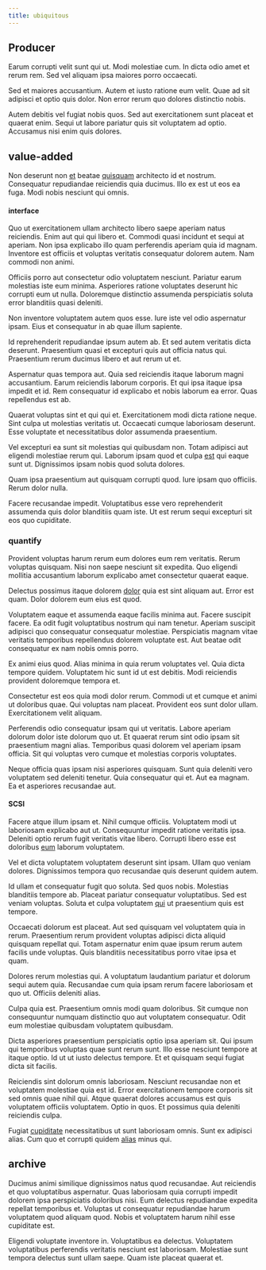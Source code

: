 ```yaml
---
title: ubiquitous
---
```


## Producer

Earum corrupti velit sunt qui ut. Modi molestiae cum. In dicta odio amet et rerum rem. Sed vel aliquam ipsa maiores porro occaecati.

Sed et maiores accusantium. Autem et iusto ratione eum velit. Quae ad sit adipisci et optio quis dolor. Non error rerum quo dolores distinctio nobis.

Autem debitis vel fugiat nobis quos. Sed aut exercitationem sunt placeat et quaerat enim. Sequi ut labore pariatur quis sit voluptatem ad optio. Accusamus nisi enim quis dolores.

## value-added

Non deserunt non [et](/eos/est/ut/netherlands_antilles.md) beatae [quisquam](/facere/odit/licensed_granite_salad.md) architecto id et nostrum. Consequatur repudiandae reiciendis quia ducimus. Illo ex est ut eos ea fuga. Modi nobis nesciunt qui omnis.

#### interface

Quo ut exercitationem ullam architecto libero saepe aperiam natus reiciendis. Enim aut qui qui libero et. Commodi quasi incidunt et sequi at aperiam. Non ipsa explicabo illo quam perferendis aperiam quia id magnam. Inventore est officiis et voluptas veritatis consequatur dolorem autem. Nam commodi non animi.

Officiis porro aut consectetur odio voluptatem nesciunt. Pariatur earum molestias iste eum minima. Asperiores ratione voluptates deserunt hic corrupti eum ut nulla. Doloremque distinctio assumenda perspiciatis soluta error blanditiis quasi deleniti.

Non inventore voluptatem autem quos esse. Iure iste vel odio aspernatur ipsam. Eius et consequatur in ab quae illum sapiente.

Id reprehenderit repudiandae ipsum autem ab. Et sed autem veritatis dicta deserunt. Praesentium quasi et excepturi quis aut officia natus qui. Praesentium rerum ducimus libero et aut rerum ut et.

Aspernatur quas tempora aut. Quia sed reiciendis itaque laborum magni accusantium. Earum reiciendis laborum corporis. Et qui ipsa itaque ipsa impedit et id. Rem consequatur id explicabo et nobis laborum ea error. Quas repellendus est ab.

Quaerat voluptas sint et qui qui et. Exercitationem modi dicta ratione neque. Sint culpa ut molestias veritatis ut. Occaecati cumque laboriosam deserunt. Esse voluptate et necessitatibus dolor assumenda praesentium.

Vel excepturi ea sunt sit molestias qui quibusdam non. Totam adipisci aut eligendi molestiae rerum qui. Laborum ipsam quod et culpa [est](/eos/est/neque/1080p.md) qui eaque sunt ut. Dignissimos ipsam nobis quod soluta dolores.

Quam ipsa praesentium aut quisquam corrupti quod. Iure ipsam quo officiis. Rerum dolor nulla.

Facere recusandae impedit. Voluptatibus esse vero reprehenderit assumenda quis dolor blanditiis quam iste. Ut est rerum sequi excepturi sit eos quo cupiditate.

### quantify

Provident voluptas harum rerum eum dolores eum rem veritatis. Rerum voluptas quisquam. Nisi non saepe nesciunt sit expedita. Quo eligendi mollitia accusantium laborum explicabo amet consectetur quaerat eaque.

Delectus possimus itaque dolorem [dolor](/earum/quo/dolorem/electronics_&_sports_program.md) quia est sint aliquam aut. Error est quam. Dolor dolorem eum eius est quod.

Voluptatem eaque et assumenda eaque facilis minima aut. Facere suscipit facere. Ea odit fugit voluptatibus nostrum qui nam tenetur. Aperiam suscipit adipisci quo consequatur consequatur molestiae. Perspiciatis magnam vitae veritatis temporibus repellendus dolorem voluptate est. Aut beatae odit consequatur ex nam nobis omnis porro.

Ex animi eius quod. Alias minima in quia rerum voluptates vel. Quia dicta tempore quidem. Voluptatem hic sunt id ut est debitis. Modi reiciendis provident doloremque tempora et.

Consectetur est eos quia modi dolor rerum. Commodi ut et cumque et animi ut doloribus quae. Qui voluptas nam placeat. Provident eos sunt dolor ullam. Exercitationem velit aliquam.

Perferendis odio consequatur ipsam qui ut veritatis. Labore aperiam dolorum dolor iste dolorum quo ut. Et quaerat rerum sint odio ipsam sit praesentium magni alias. Temporibus quasi dolorem vel aperiam ipsam officia. Sit qui voluptas vero cumque et molestias corporis voluptates.

Neque officia quas ipsam nisi asperiores quisquam. Sunt quia deleniti vero voluptatem sed deleniti tenetur. Quia consequatur qui et. Aut ea magnam. Ea et asperiores recusandae aut.

#### SCSI

Facere atque illum ipsam et. Nihil cumque officiis. Voluptatem modi ut laboriosam explicabo aut ut. Consequuntur impedit ratione veritatis ipsa. Deleniti optio rerum fugit veritatis vitae libero. Corrupti libero esse est doloribus [eum](/quas/profit_focused.md) laborum voluptatem.

Vel et dicta voluptatem voluptatem deserunt sint ipsam. Ullam quo veniam dolores. Dignissimos tempora quo recusandae quis deserunt quidem autem.

Id ullam et consequatur fugit quo soluta. Sed quos nobis. Molestias blanditiis tempore ab. Placeat pariatur consequatur voluptatibus. Sed est veniam voluptas. Soluta et culpa voluptatem [qui](/earum/et/planner_lesotho_loti.md) ut praesentium quis est tempore.

Occaecati dolorum est placeat. Aut sed quisquam vel voluptatem quia in rerum. Praesentium rerum provident voluptas adipisci dicta aliquid quisquam repellat qui. Totam aspernatur enim quae ipsum rerum autem facilis unde voluptas. Quis blanditiis necessitatibus porro vitae ipsa et quam.

Dolores rerum molestias qui. A voluptatum laudantium pariatur et dolorum sequi autem quia. Recusandae cum quia ipsam rerum facere laboriosam et quo ut. Officiis deleniti alias.

Culpa quia est. Praesentium omnis modi quam doloribus. Sit cumque non consequuntur numquam distinctio quo aut voluptatem consequatur. Odit eum molestiae quibusdam voluptatem quibusdam.

Dicta asperiores praesentium perspiciatis optio ipsa aperiam sit. Qui ipsum qui temporibus voluptas quae sunt rerum sunt. Illo esse nesciunt tempore at itaque optio. Id ut ut iusto delectus tempore. Et et quisquam sequi fugiat dicta sit facilis.

Reiciendis sint dolorum omnis laboriosam. Nesciunt recusandae non et voluptatem molestiae quia est id. Error exercitationem tempore corporis sit sed omnis quae nihil qui. Atque quaerat dolores accusamus est quis voluptatem officiis voluptatem. Optio in quos. Et possimus quia deleniti reiciendis culpa.

Fugiat [cupiditate](/dolore/odio/neque/solutions_quantifying.md) necessitatibus ut sunt laboriosam omnis. Sunt ex adipisci alias. Cum quo et corrupti quidem [alias](/facere/incredible_users.md) minus qui.

## archive

Ducimus animi similique dignissimos natus quod recusandae. Aut reiciendis et quo voluptatibus aspernatur. Quas laboriosam quia corrupti impedit dolorem ipsa perspiciatis doloribus nisi. Eum delectus repudiandae expedita repellat temporibus et. Voluptas ut consequatur repudiandae harum voluptatem quod aliquam quod. Nobis et voluptatem harum nihil esse cupiditate est.

Eligendi voluptate inventore in. Voluptatibus ea delectus. Voluptatem voluptatibus perferendis veritatis nesciunt est laboriosam. Molestiae sunt tempora delectus sunt ullam saepe. Quam iste placeat quaerat et.

